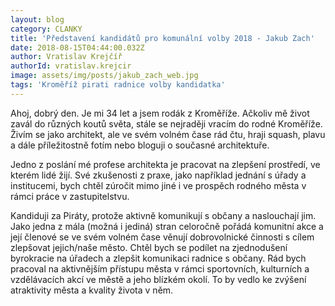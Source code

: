 ```yaml
---
layout: blog
category: CLANKY
title: 'Představení kandidátů pro komunální volby 2018 - Jakub Zach'
date: 2018-08-15T04:44:00.032Z
author: Vratislav Krejčíř
authorId: vratislav.krejcir
image: assets/img/posts/jakub_zach_web.jpg
tags: 'Kroměříž pirati radnice volby kandidatka'
---
```


Ahoj, dobrý den. Je mi 34 let a jsem rodák z Kroměříže. Ačkoliv mě život zavál do různých koutů světa, stále se nejraději vracím do rodné Kroměříže. Živím se jako architekt, ale ve svém volném čase rád čtu, hraji squash, plavu a dále příležitostně fotím nebo bloguji o současné architektuře. 

Jedno z poslání mé profese architekta je pracovat na zlepšení prostředí, ve kterém lidé žijí. Své zkušenosti z praxe, jako například jednání s úřady a institucemi, bych chtěl zúročit mimo jiné i ve prospěch rodného města v rámci práce v zastupitelstvu. 

Kandiduji za Piráty, protože aktivně komunikují s občany a naslouchají jim. Jako jedna z mála (možná i jediná) stran celoročně pořádá komunitní akce a její členové se ve svém volném čase věnují dobrovolnické činnosti s cílem zlepšovat jejich/naše město. Chtěl bych se podílet na zjednodušení byrokracie na úřadech a zlepšit komunikaci radnice s občany. Rád bych pracoval na aktivnějším přístupu města v rámci sportovních, kulturních a vzdělávacích akcí ve městě a jeho blízkém okolí. To by vedlo ke zvýšení atraktivity města a kvality života v něm.


